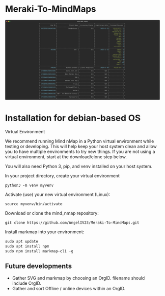 # Meraki-To-MindMaps

![Script Result](images/table.svg)

# Installation for debian-based OS
Virtual Environment

We recommend running Mind nMap in a Python virtual environment while testing or developing. This will help keep your host system clean and allow you to have multiple environments to try new things. If you are not using a virtual environment, start at the download/clone step below.

You will also need Python 3, pip, and venv installed on your host system.

In your project directory, create your virtual environment
``` console
python3 -m venv myvenv
```
Activate (use) your new virtual environment (Linux):
``` console
source myvenv/bin/activate
```
Download or clone the mind_nmap repository:

``` console
git clone https://github.com/AngelIV23/Meraki-To-MindMaps.git
```

Install markmap into your environment:
``` console
sudo apt update
sudo apt install npm
sudo npm install markmap-cli -g
```

## Future developments
 - Gather SVG and markmap by choosing an OrgID. filename should include OrgID.
 - Gather and sort Offline / online devices within an OrgID.
